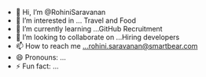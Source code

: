 - 👋 Hi, I’m @RohiniSaravanan
- 👀 I’m interested in ... Travel and Food
- 🌱 I’m currently learning ...GitHub Recruitment 
- 💞️ I’m looking to collaborate on ...Hiring developers
- 📫 How to reach me ...rohini.saravanan@smartbear.com
- 😄 Pronouns: ...
- ⚡ Fun fact: ...

<!---
RohiniSaravanan/RohiniSaravanan is a ✨ special ✨ repository because its `README.md` (this file) appears on your GitHub profile.
You can click the Preview link to take a look at your changes.
--->
